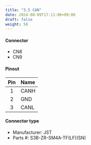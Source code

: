 ```yaml
---
title: "3.5 CAN"
date: 2024-08-09T17:11:06+09:00
draft: false
weight: 50
---
```

#### Connector #
* CN8
* CN9

#### Pinout
|Pin|Name|
|:---:|:---|
|1|CANH|
|2|GND|
|3|CANL|

#### Connector type
* Manufacturer: JST
* Parts #: S3B-ZR-SM4A-TF(LF)(SN)

